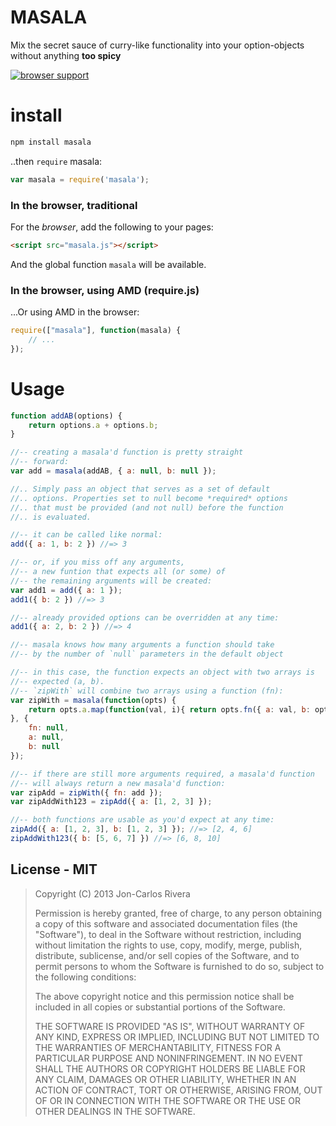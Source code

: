 MASALA
=====

Mix the secret sauce of curry-like functionality into your option-objects without anything **too spicy**

[![browser support](https://ci.testling.com/imbcmdth/masala.png)](https://ci.testling.com/imbcmdth/masala)

# install

````bash
npm install masala
````

..then `require` masala:

````javascript
var masala = require('masala');
````

### In the browser, traditional

For the *browser*, add the following to your pages:

````html
<script src="masala.js"></script>
````

And the global function `masala` will be available.

### In the browser, using AMD (require.js)

...Or using AMD in the browser:

````javascript
require(["masala"], function(masala) {
	// ...
});
````

# Usage

```javascript
function addAB(options) {
	return options.a + options.b;
}

//-- creating a masala'd function is pretty straight
//-- forward:
var add = masala(addAB, { a: null, b: null });

//.. Simply pass an object that serves as a set of default
//.. options. Properties set to null become *required* options
//.. that must be provided (and not null) before the function
//.. is evaluated.

//-- it can be called like normal:
add({ a: 1, b: 2 }) //=> 3

//-- or, if you miss off any arguments,
//-- a new funtion that expects all (or some) of
//-- the remaining arguments will be created:
var add1 = add({ a: 1 });
add1({ b: 2 }) //=> 3

//-- already provided options can be overridden at any time:
add1({ a: 2, b: 2 }) //=> 4

//-- masala knows how many arguments a function should take
//-- by the number of `null` parameters in the default object

//-- in this case, the function expects an object with two arrays is
//-- expected (a, b).
//-- `zipWith` will combine two arrays using a function (fn):
var zipWith = masala(function(opts) {
	return opts.a.map(function(val, i){ return opts.fn({ a: val, b: opts.b[i] }) });
}, {
	fn: null,
	a: null,
	b: null
});

//-- if there are still more arguments required, a masala'd function
//-- will always return a new masala'd function:
var zipAdd = zipWith({ fn: add });
var zipAddWith123 = zipAdd({ a: [1, 2, 3] });

//-- both functions are usable as you'd expect at any time:
zipAdd({ a: [1, 2, 3], b: [1, 2, 3] }); //=> [2, 4, 6]
zipAddWith123({ b: [5, 6, 7] }) //=> [6, 8, 10]

```

## License - MIT

> Copyright (C) 2013 Jon-Carlos Rivera
> 
> Permission is hereby granted, free of charge, to any person obtaining a copy of this software and associated documentation files (the "Software"), to deal in the Software without restriction, including without limitation the rights to use, copy, modify, merge, publish, distribute, sublicense, and/or sell copies of the Software, and to permit persons to whom the Software is furnished to do so, subject to the following conditions:
>
> The above copyright notice and this permission notice shall be included in all copies or substantial portions of the Software.
>
> THE SOFTWARE IS PROVIDED "AS IS", WITHOUT WARRANTY OF ANY KIND, EXPRESS OR IMPLIED, INCLUDING BUT NOT LIMITED TO THE WARRANTIES OF MERCHANTABILITY, FITNESS FOR A PARTICULAR PURPOSE AND NONINFRINGEMENT. IN NO EVENT SHALL THE AUTHORS OR COPYRIGHT HOLDERS BE LIABLE FOR ANY CLAIM, DAMAGES OR OTHER LIABILITY, WHETHER IN AN ACTION OF CONTRACT, TORT OR OTHERWISE, ARISING FROM, OUT OF OR IN CONNECTION WITH THE SOFTWARE OR THE USE OR OTHER DEALINGS IN THE SOFTWARE.

